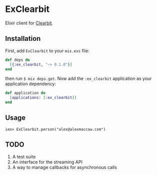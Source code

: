 # ExClearbit

Elixir client for [Clearbit](https://clearbit.com).

## Installation

First, add `ExClearbit` to your `mix.exs` file:

```elixir
def deps do
  [{:ex_clearbit, "~> 0.1.0"}]
end
```

then run `$ mix deps.get`. Now add the `:ex_clearbit` application as your application dependency:

```elixir
def application do
  [applications: [:ex_clearbit]]
end
```

## Usage

```iex
iex> ExClearbit.person("alex@alexmaccaw.com")
```

## TODO

1. A test suite
2. An interface for the streaming API
3. A way to manage callbacks for asynchronous calls
